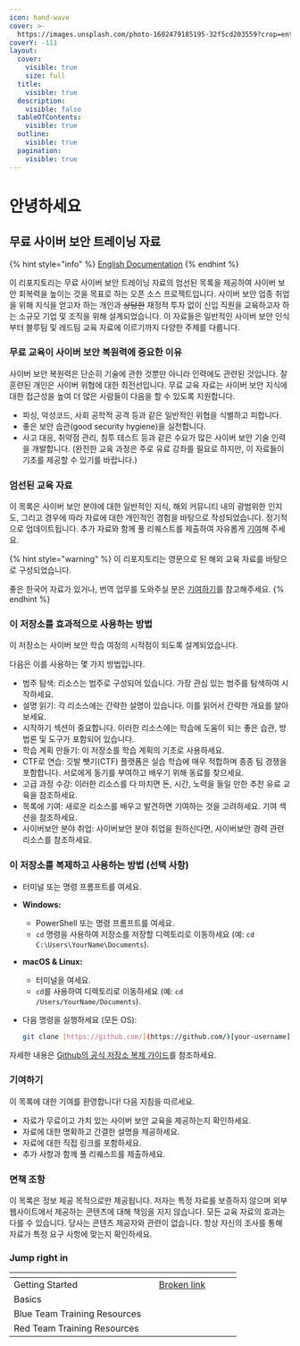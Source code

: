```yaml
---
icon: hand-wave
cover: >-
  https://images.unsplash.com/photo-1602479185195-32f5cd203559?crop=entropy&cs=srgb&fm=jpg&ixid=M3wxOTcwMjR8MHwxfHNlYXJjaHwxMHx8c291dGglMjBrb3JlYXxlbnwwfHx8fDE3MzkyNjMzNDJ8MA&ixlib=rb-4.0.3&q=85
coverY: -111
layout:
  cover:
    visible: true
    size: full
  title:
    visible: true
  description:
    visible: false
  tableOfContents:
    visible: true
  outline:
    visible: true
  pagination:
    visible: true
---
```


# 안녕하세요

## 무료 사이버 보안 트레이닝 자료

{% hint style="info" %}
[English Documentation](./)
{% endhint %}

이 리포지토리는 무료 사이버 보안 트레이닝 자료의 엄선된 목록을 제공하여 사이버 보안 회복력을 높이는 것을 목표로 하는 오픈 소스 프로젝트입니다. 사이버 보안 업종 취업을 위해 지식을 얻고자 하는 개인과 ~~상당한~~ 재정적 투자 없이 신입 직원을 교육하고자 하는 소규모 기업 및 조직을 위해 설계되었습니다. 이 자료들은 일반적인 사이버 보안 인식부터 블루팀 및 레드팀 교육 자료에 이르기까지 다양한 주제를 다룹니다.

### 무료 교육이 사이버 보안 복원력에 중요한 이유

사이버 보안 복원력은 단순히 기술에 관한 것뿐만 아니라 인력에도 관련된 것입니다. 잘 훈련된 개인은 사이버 위협에 대한 최전선입니다. 무료 교육 자료는 사이버 보안 지식에 대한 접근성을 높여 더 많은 사람들이 다음을 할 수 있도록 지원합니다.

* 피싱, 악성코드, 사회 공학적 공격 등과 같은 일반적인 위협을 식별하고 피합니다.
* 좋은 보안 습관(good security hygiene)을 실천합니다.
* 사고 대응, 취약점 관리, 침투 테스트 등과 같은 수요가 많은 사이버 보안 기술 인력을 개발합니다. (완전한 교육 과정은 주로 유료 강좌를 필요로 하지만, 이 자료들이 기초를 제공할 수 있기를 바랍니다.)

### 엄선된 교육 자료

이 목록은 사이버 보안 분야에 대한 일반적인 지식, 해외 커뮤니티 내의 광범위한 인지도, 그리고 경우에 따라 자료에 대한 개인적인 경험을 바탕으로 작성되었습니다. 정기적으로 업데이트됩니다. 추가 자료와 함께 풀 리퀘스트를 제출하여 자유롭게 [기여](readme-1.md#undefined-5)해 주세요.

{% hint style="warning" %}
이  리포지토리는 영문으로 된 해외 교육 자료를 바탕으로 구성되었습니다. &#x20;

좋은 한국어 자료가 있거나, 번역 업무를 도와주실 분은 [기여하기](readme-1.md#undefined-5)를 참고해주세요.
{% endhint %}

### 이 저장소를 효과적으로 사용하는 방법&#x20;

이 저장소는 사이버 보안 학습 여정의 시작점이 되도록 설계되었습니다.&#x20;

다음은 이를 사용하는 몇 가지 방법입니다.&#x20;

* 범주 탐색: 리소스는 범주로 구성되어 있습니다. 가장 관심 있는 범주를 탐색하여 시작하세요.&#x20;
* 설명 읽기: 각 리소스에는 간략한 설명이 있습니다. 이를 읽어서 간략한 개요를 알아보세요.&#x20;
* 시작하기 섹션이 중요합니다. 이러한 리소스에는 학습에 도움이 되는 좋은 습관, 방법론 및 도구가 포함되어 있습니다.&#x20;
* 학습 계획 만들기: 이 저장소를 학습 계획의 기초로 사용하세요.&#x20;
* CTF로 연습: 깃발 뺏기(CTF) 플랫폼은 실습 학습에 매우 적합하며 종종 팀 경쟁을 포함합니다. 서로에게 동기를 부여하고 배우기 위해 동료를 찾으세요.&#x20;
* 고급 과정 수강: 이러한 리소스를 다 마치면 돈, 시간, 노력을 들일 만한 추천 유료 교육을 참조하세요.&#x20;
* 목록에 기여: 새로운 리소스를 배우고 발견하면 기여하는 것을 고려하세요. 기여 섹션을 참조하세요.&#x20;
* 사이버보안 분야 취업: 사이버보안 분야 취업을 원하신다면, 사이버보안 경력 관련 리소스를 참조하세요.

### 이 저장소를 복제하고 사용하는 방법 (선택 사항)

* 터미널 또는 명령 프롬프트를 여세요.
* **Windows:**
  * PowerShell 또는 명령 프롬프트를 여세요.
  * `cd` 명령을 사용하여 저장소를 저장할 디렉토리로 이동하세요 (예: `cd C:\Users\YourName\Documents`).
* **macOS & Linux:**
  * 터미널을 여세요.
  * `cd`를 사용하여 디렉토리로 이동하세요 (예: `cd /Users/YourName/Documents`).
*   다음 명령을 실행하세요 (모든 OS):

    ```bash
    git clone [https://github.com/](https://github.com/)[your-username]/[repository-name].git
    ```

자세한 내용은 [Github의 공식 저장소 복제 가이드](https://docs.github.com/en/repositories/creating-and-managing-repositories/cloning-a-repository)를 참조하세요.

### 기여하기



이 목록에 대한 기여를 환영합니다! 다음 지침을 따르세요.

* 자료가 무료이고 가치 있는 사이버 보안 교육을 제공하는지 확인하세요.
* 자료에 대한 명확하고 간결한 설명을 제공하세요.
* 자료에 대한 직접 링크를 포함하세요.
* 추가 사항과 함께 풀 리퀘스트를 제출하세요.

### 면책 조항

이 목록은 정보 제공 목적으로만 제공됩니다. 저자는 특정 자료를 보증하지 않으며 외부 웹사이트에서 제공하는 콘텐츠에 대해 책임을 지지 않습니다. 모든 교육 자료의 효과는 다를 수 있습니다. 당사는 콘텐츠 제공자와 관련이 없습니다. 항상 자신의 조사를 통해 자료가 특정 요구 사항에 맞는지 확인하세요.

### Jump right in

<table data-view="cards"><thead><tr><th></th><th></th><th data-type="content-ref"></th><th data-hidden data-card-cover data-type="files"></th><th data-hidden></th><th data-hidden data-card-target data-type="content-ref"></th></tr></thead><tbody><tr><td>Getting Started</td><td></td><td><a href="broken-reference">Broken link</a></td><td></td><td></td><td></td></tr><tr><td>Basics</td><td></td><td></td><td></td><td></td><td></td></tr><tr><td>Blue Team Training Resources</td><td></td><td></td><td></td><td></td><td></td></tr><tr><td>Red Team Training Resources</td><td></td><td></td><td></td><td></td><td></td></tr></tbody></table>

